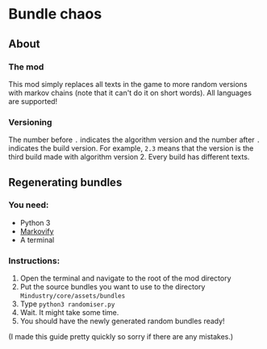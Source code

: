# Bundle chaos
## About
### The mod
This mod simply replaces all texts in the game to more random versions with markov chains (note that it can't do it on short words). All languages are supported!
### Versioning
The number before `.` indicates the algorithm version and the number after `.` indicates the build version. For example, `2.3` means that the version is the third build made with algorithm version 2. Every build has different texts.
## Regenerating bundles
### You need:
- Python 3
- [Markovify](https://github.com/jsvine/markovify/blob/master/README.md#installation)
- A terminal

### Instructions:
1. Open the terminal and navigate to the root of the mod directory
2. Put the source bundles you want to use to the directory `Mindustry/core/assets/bundles`
3. Type `python3 randomiser.py`
4. Wait. It might take some time.
5. You should have the newly generated random bundles ready!


(I made this guide pretty quickly so sorry if there are any mistakes.)
